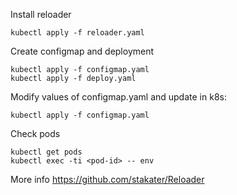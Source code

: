 Install reloader
```
kubectl apply -f reloader.yaml
```

Create configmap and deployment
```
kubectl apply -f configmap.yaml
kubectl apply -f deploy.yaml
```

Modify values of configmap.yaml and update in k8s:
```
kubectl apply -f configmap.yaml
```

Check pods
```
kubectl get pods
kubectl exec -ti <pod-id> -- env
```

More info https://github.com/stakater/Reloader
